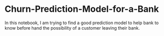 # Churn-Prediction-Model-for-a-Bank
In this notebook, I am trying to find a good prediction model to help bank to know before hand the possibility of a customer leaving their bank.
